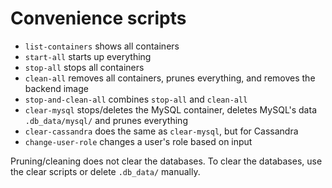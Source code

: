 # Convenience scripts

- <code>list-containers</code> shows all containers
- <code>start-all</code> starts up everything
- <code>stop-all</code> stops all containers
- <code>clean-all</code> removes all containers, prunes everything, and removes the backend image
- <code>stop-and-clean-all</code> combines <code>stop-all</code> and <code>clean-all</code>
- <code>clear-mysql</code> stops/deletes the MySQL container, deletes MySQL's data <code>.db_data/mysql/</code> and prunes everything
- <code>clear-cassandra</code> does the same as <code>clear-mysql</code>, but for Cassandra
- <code>change-user-role</code> changes a user's role based on input

Pruning/cleaning does not clear the databases. To clear the databases, use the clear scripts or delete <code>.db_data/</code> manually.
